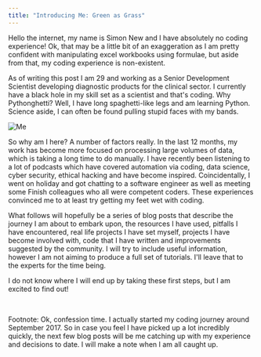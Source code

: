 ```yaml
---
title: "Introducing Me: Green as Grass"
---
```


Hello the internet, my name is Simon New and I have absolutely no coding experience! Ok, that may be a little bit of an exaggeration as I am pretty confident with manipulating excel workbooks using formulae, but aside from that, my coding experience is non-existent.

As of writing this post I am 29 and working as a Senior Development Scientist developing diagnostic products for the clinical sector. I currently have a black hole in my skill set as a scientist and that's coding. Why Pythonghetti? Well, I have long spaghetti-like legs and am learning Python. Science aside, I can often be found pulling stupid faces with my bands.

![Me](/blog/img/mevic.png "This is me - coding novice")

So why am I here? A number of factors really. In the last 12 months, my work has become more focused on processing large volumes of data, which is taking a long time to do manually. I have recently been listening to a lot of podcasts which have covered automation via coding, data science, cyber security, ethical hacking and have become inspired. Coincidentally, I went on holiday and got chatting to a software engineer as well as meeting some Finish colleagues who all were competent coders. These experiences convinced me to at least try getting my feet wet with coding.

What follows will hopefully be a series of blog posts that describe the journey I am about to embark upon, the resources I have used, pitfalls I have encountered, real life projects I have set myself, projects I have become involved with, code that I have written and improvements suggested by the community. I will try to include useful information, however I am not aiming to produce a full set of tutorials. I'll leave that to the experts for the time being. 

I do not know where I will end up by taking these first steps, but I am excited to find out!

<br>

Footnote: Ok, confession time. I actually started my coding journey around September 2017. So in case you feel I have picked up a lot incredibly quickly, the next few blog posts will be me catching up with my experience and decisions to date. I will make a note when I am all caught up.



